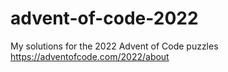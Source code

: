 # advent-of-code-2022
My solutions for the 2022 Advent of Code puzzles
https://adventofcode.com/2022/about
